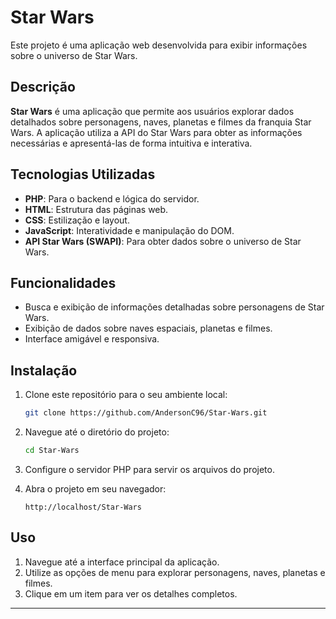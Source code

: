 # Star Wars

Este projeto é uma aplicação web desenvolvida para exibir informações sobre o universo de Star Wars.

## Descrição

**Star Wars** é uma aplicação que permite aos usuários explorar dados detalhados sobre personagens, naves, planetas e filmes da franquia Star Wars. A aplicação utiliza a API do Star Wars para obter as informações necessárias e apresentá-las de forma intuitiva e interativa.

## Tecnologias Utilizadas

- **PHP**: Para o backend e lógica do servidor.
- **HTML**: Estrutura das páginas web.
- **CSS**: Estilização e layout.
- **JavaScript**: Interatividade e manipulação do DOM.
- **API Star Wars (SWAPI)**: Para obter dados sobre o universo de Star Wars.

## Funcionalidades

- Busca e exibição de informações detalhadas sobre personagens de Star Wars.
- Exibição de dados sobre naves espaciais, planetas e filmes.
- Interface amigável e responsiva.

## Instalação

1. Clone este repositório para o seu ambiente local:
    ```bash
    git clone https://github.com/AndersonC96/Star-Wars.git
    ```
2. Navegue até o diretório do projeto:
    ```bash
    cd Star-Wars
    ```
3. Configure o servidor PHP para servir os arquivos do projeto.

4. Abra o projeto em seu navegador:
    ```arduino
    http://localhost/Star-Wars
    ```

## Uso

1. Navegue até a interface principal da aplicação.
2. Utilize as opções de menu para explorar personagens, naves, planetas e filmes.
3. Clique em um item para ver os detalhes completos.

---

